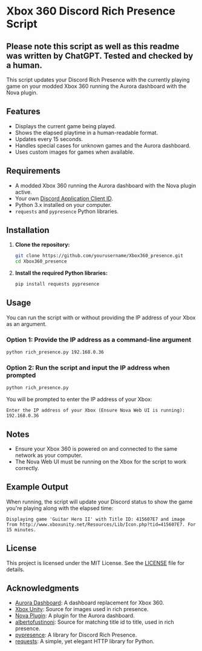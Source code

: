 # Xbox 360 Discord Rich Presence Script

## Please note this script as well as this readme was written by ChatGPT. Tested and checked by a human.

This script updates your Discord Rich Presence with the currently playing game on your modded Xbox 360 running the Aurora dashboard with the Nova plugin.

## Features

- Displays the current game being played.
- Shows the elapsed playtime in a human-readable format.
- Updates every 15 seconds.
- Handles special cases for unknown games and the Aurora dashboard.
- Uses custom images for games when available.

## Requirements

- A modded Xbox 360 running the Aurora dashboard with the Nova plugin active.
- Your own [Discord Application Client ID](https://discord.com/developers/applications). 
- Python 3.x installed on your computer.
- `requests` and `pypresence` Python libraries.

## Installation

1. **Clone the repository:**
   ```bash
   git clone https://github.com/yourusername/Xbox360_presence.git
   cd Xbox360_presence
   ```

2. **Install the required Python libraries:**
   ```bash
   pip install requests pypresence
   ```

## Usage

You can run the script with or without providing the IP address of your Xbox as an argument.

### Option 1: Provide the IP address as a command-line argument
```bash
python rich_presence.py 192.168.0.36
```

### Option 2: Run the script and input the IP address when prompted
```bash
python rich_presence.py
```
You will be prompted to enter the IP address of your Xbox:
```plaintext
Enter the IP address of your Xbox (Ensure Nova Web UI is running): 192.168.0.36
```

## Notes

- Ensure your Xbox 360 is powered on and connected to the same network as your computer.
- The Nova Web UI must be running on the Xbox for the script to work correctly.

## Example Output

When running, the script will update your Discord status to show the game you're playing along with the elapsed time:

```plaintext
Displaying game 'Guitar Hero II' with Title ID: 415607E7 and image from http://www.xboxunity.net/Resources/Lib/Icon.php?tid=415607E7. For 15 minutes.
```

## License

This project is licensed under the MIT License. See the [LICENSE](LICENSE) file for details.

## Acknowledgments

- [Aurora Dashboard](http://phoenix.xboxunity.net/): A dashboard replacement for Xbox 360.
- [Xbox Unity](http://www.xboxunity.net/): Source for images used in rich presence.
- [Nova Plugin](http://phoenix.xboxunity.net/): A plugin for the Aurora dashboard.
- [albertofustinoni](https://gist.githubusercontent.com/albertofustinoni/51f2ea0537130f4820a3f5ed49d69042/raw/9ffead88e369a40e120082ef385efea6fc1cbb81/Xbox360TitleIDs.json): Source for matching title id to title, used in rich presence.
- [pypresence](https://github.com/qwertyquerty/pypresence): A library for Discord Rich Presence.
- [requests](https://github.com/psf/requests): A simple, yet elegant HTTP library for Python.
